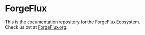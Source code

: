 # ForgeFlux

This is the documentation repository for the ForgeFlux Ecosystem. \
Check us out at [ForgeFlux.org](https://forgeflux.org).
